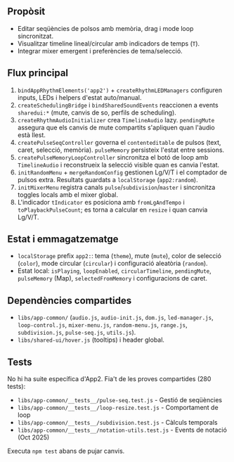 ## Propòsit
- Editar seqüències de polsos amb memòria, drag i mode loop sincronitzat.
- Visualitzar timeline lineal/circular amb indicadors de temps (`T`).
- Integrar mixer emergent i preferències de tema/selecció.

## Flux principal
1. `bindAppRhythmElements('app2')` + `createRhythmLEDManagers` configuren inputs,
   LEDs i helpers d'estat auto/manual.
2. `createSchedulingBridge` i `bindSharedSoundEvents` reaccionen a events
   `sharedui:*` (mute, canvis de so, perfils de scheduling).
3. `createRhythmAudioInitializer` crea `TimelineAudio` lazy. `pendingMute` assegura
   que els canvis de mute compartits s'apliquen quan l'àudio està llest.
4. `createPulseSeqController` governa el `contenteditable` de pulsos (text, caret,
   selecció, memòria). `pulseMemory` persisteix l'estat entre sessions.
5. `createPulseMemoryLoopController` sincronitza el botó de loop amb `TimelineAudio`
   i reconstrueix la selecció visible quan es canvia l'estat.
6. `initRandomMenu` + `mergeRandomConfig` gestionen Lg/V/T i el comptador de pulsos
   extra. Resultats guardats a `localStorage` (`app2:random`).
7. `initMixerMenu` registra canals `pulse`/`subdivision`/`master` i sincronitza
   toggles locals amb el mixer global.
8. L'indicador `tIndicator` es posiciona amb `fromLgAndTempo` i
   `toPlaybackPulseCount`; es torna a calcular en `resize` i quan canvia Lg/V/T.

## Estat i emmagatzematge
- `localStorage` prefix `app2:`: tema (`theme`), mute (`mute`), color de selecció
  (`color`), mode circular (`circular`) i configuració aleatòria (`random`).
- Estat local: `isPlaying`, `loopEnabled`, `circularTimeline`, `pendingMute`,
  `pulseMemory` (Map), `selectedFromMemory` i configuracions de caret.

## Dependències compartides
- `libs/app-common/` (`audio.js`, `audio-init.js`, `dom.js`, `led-manager.js`,
  `loop-control.js`, `mixer-menu.js`, `random-menu.js`, `range.js`,
  `subdivision.js`, `pulse-seq.js`, `utils.js`).
- `libs/shared-ui/hover.js` (tooltips) i header global.

## Tests
No hi ha suite específica d'App2. Fia't de les proves compartides (280 tests):
- `libs/app-common/__tests__/pulse-seq.test.js` - Gestió de seqüències
- `libs/app-common/__tests__/loop-resize.test.js` - Comportament de loop
- `libs/app-common/__tests__/subdivision.test.js` - Càlculs temporals
- `libs/app-common/__tests__/notation-utils.test.js` - Events de notació (Oct 2025)

Executa `npm test` abans de pujar canvis.
